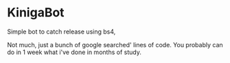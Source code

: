 # KinigaBot
Simple bot to catch release using bs4, 

Not much, just a bunch of google searched' lines of code. 
You probably can do in 1 week what i've done in months of study.
